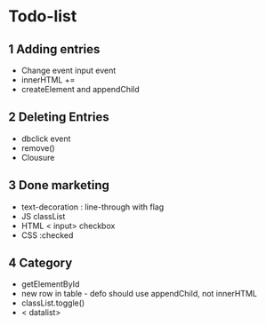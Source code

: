 # Todo-list

## 1 Adding entries

- Change event input event
- innerHTML +=
- createElement and appendChild

## 2 Deleting Entries

- dbclick event
- remove()
- Clousure

## 3 Done marketing

- text-decoration : line-through with flag
- JS classList
- HTML < input> checkbox
- CSS :checked

## 4 Category

- getElementById
- new row in table - defo should use appendChild, not innerHTML
- classList.toggle()
- < datalist>
